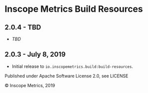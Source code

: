 Inscope Metrics Build Resources
===============================

2.0.4 - TBD
------------------------
* _TBD_

2.0.3 - July 8, 2019
------------------------
* Initial release to `io.inscopemetrics.build:build-resources`.

Published under Apache Software License 2.0, see LICENSE

&copy; Inscope Metrics, 2019

